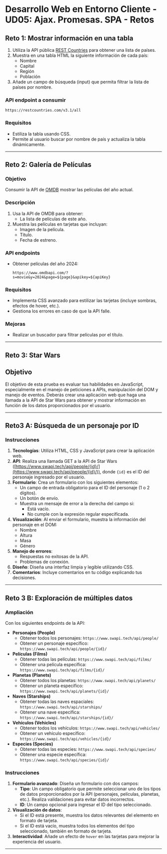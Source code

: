 # Desarrollo Web en Entorno Cliente - UD05: Ajax. Promesas. SPA - Retos

## Reto 1: Mostrar información en una tabla
1. Utiliza la API pública [REST Countries](https://restcountries.com/) para obtener una lista de países.
2. Muestra en una tabla HTML la siguiente información de cada país:
   - Nombre
   - Capital
   - Región
   - Población
3. Añade un campo de búsqueda (input) que permita filtrar la lista de países por nombre.

### **API endpoint a consumir**
```
https://restcountries.com/v3.1/all
```

### **Requisitos**
- Estiliza la tabla usando CSS.
- Permite al usuario buscar por nombre de país y actualiza la tabla dinámicamente.

---

## Reto 2: Galería de Películas

### **Objetivo**  
Consumir la API de [OMDB](https://www.omdbapi.com/) mostrar las películas del año actual.

### **Descripción**
1. Usa la API de OMDB para obtener:
   - La lista de películas de este año.
2. Muestra las películas en tarjetas que incluyan:
   - Imagen de la película.
   - Título.
   - Fecha de estreno.

### **API endpoints**
- Obtener películas del año 2024:
  ```
  https://www.omdbapi.com/?s=movie&y=2024&page=${page}&apikey=${apiKey}
  ```

### **Requisitos**
- Implementa CSS avanzado para estilizar las tarjetas (incluye sombras, efectos de hover, etc.).
- Gestiona los errores en caso de que la API falle.

### **Mejoras**
- Realizar un buscador para filtrar películas por el título.

---

## Reto 3: Star Wars

## Objetivo

El objetivo de esta prueba es evaluar tus habilidades en JavaScript, especialmente en el manejo de peticiones a APIs, manipulación del DOM y manejo de eventos. Deberás crear una aplicación web que haga una llamada a la API de Star Wars para obtener y mostrar información en función de los datos proporcionados por el usuario.

---

## Reto3 A: Búsqueda de un personaje por ID

### Instrucciones

1. **Tecnologías**: Utiliza HTML, CSS y JavaScript para crear la aplicación web.
2. **API**: Realiza una llamada GET a la API de Star Wars ([https://www.swapi.tech/api/people/{id}/](https://www.swapi.tech/api/people/{id}/)), donde `{id}` es el ID del personaje ingresado por el usuario.
3. **Formulario**: Crea un formulario con los siguientes elementos:
   - Un campo de entrada obligatorio para el ID del personaje (1 o 2 dígitos).
   - Un botón de envío.
   - Muestra un mensaje de error a la derecha del campo si:
     - Está vacío.
     - No cumple con la expresión regular especificada.
4. **Visualización**: Al enviar el formulario, muestra la información del personaje en el DOM:
   - Nombre
   - Altura
   - Masa
   - Género
5. **Manejo de errores**:
   - Respuestas no exitosas de la API.
   - Problemas de conexión.
6. **Diseño**: Diseña una interfaz limpia y legible utilizando CSS.
7. **Comentarios**: Incluye comentarios en tu código explicando tus decisiones.

---

## Reto 3 B: Exploración de múltiples datos

### Ampliación

Con los siguientes endpoints de la API:

- **Personajes (People)**
  - Obtener todos los personajes: `https://www.swapi.tech/api/people/`
  - Obtener un personaje específico: `https://www.swapi.tech/api/people/{id}/`
- **Películas (Films)**
  - Obtener todas las películas: `https://www.swapi.tech/api/films/`
  - Obtener una película específica: `https://www.swapi.tech/api/films/{id}/`
- **Planetas (Planets)**
  - Obtener todos los planetas: `https://www.swapi.tech/api/planets/`
  - Obtener un planeta específico: `https://www.swapi.tech/api/planets/{id}/`
- **Naves (Starships)**
  - Obtener todas las naves espaciales: `https://www.swapi.tech/api/starships/`
  - Obtener una nave específica: `https://www.swapi.tech/api/starships/{id}/`
- **Vehículos (Vehicles)**
  - Obtener todos los vehículos: `https://www.swapi.tech/api/vehicles/`
  - Obtener un vehículo específico: `https://www.swapi.tech/api/vehicles/{id}/`
- **Especies (Species)**
  - Obtener todas las especies: `https://www.swapi.tech/api/species/`
  - Obtener una especie específica: `https://www.swapi.tech/api/species/{id}/`

### Instrucciones

1. **Formulario avanzado**: Diseña un formulario con dos campos:
   - **Tipo**: Un campo obligatorio que permite seleccionar uno de los tipos de datos proporcionados por la API (personajes, películas, planetas, etc.). Realiza validaciones para evitar datos incorrectos.
   - **ID**: Un campo opcional para ingresar el ID del tipo seleccionado.
2. **Visualización de datos**:
   - Si el ID está presente, muestra los datos relevantes del elemento en formato de tarjeta.
   - Si el ID está vacío, muestra todos los elementos del tipo seleccionado, también en formato de tarjeta.
3. **Interactividad**: Añade un efecto de `hover` en las tarjetas para mejorar la experiencia del usuario.

---
